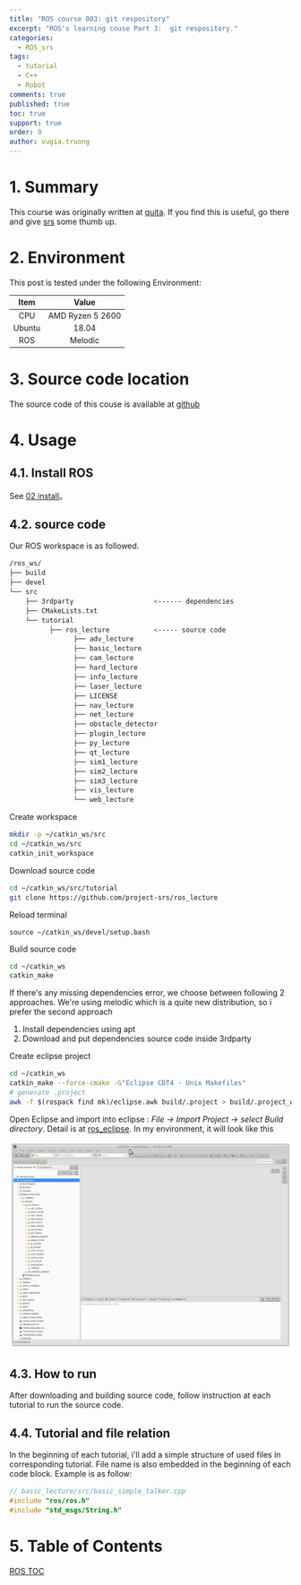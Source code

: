 ```yaml
---
title: "ROS course 003: git respository"
excerpt: "ROS's learning couse Part 3:  git respository."
categories: 
  - ROS_srs
tags: 
  - tutorial
  - C++
  - Robot
comments: true
published: true
toc: true
support: true
order: 9
author: vugia.truong
---
```


# 1. Summary 

This course was originally written at [quita](https://qiita.com/srs/items/5f44440afea0eb616b4a). 
If you find this is useful, go there and give [srs](https://qiita.com/srs) some thumb up.

# 2. Environment

This post is tested under the following Environment:

| Item | Value |
|:-:|:-:|
| CPU | AMD Ryzen 5 2600 |
| Ubuntu | 18.04 |
| ROS | Melodic |

# 3. Source code location

The source code of this couse is available at [github](https://github.com/project-srs/ros_lecture)

# 4. Usage

## 4.1. Install ROS

See [02 install](/ros_srs/002_install)。

## 4.2. source code

Our ROS workspace is as followed. 

```bash
/ros_ws/
├── build
├── devel
└── src
    ├── 3rdparty                    <------ dependencies
    ├── CMakeLists.txt
    └── tutorial
          ├── ros_lecture           <----- source code
                ├── adv_lecture
                ├── basic_lecture
                ├── cam_lecture
                ├── hard_lecture
                ├── info_lecture
                ├── laser_lecture
                ├── LICENSE
                ├── nav_lecture
                ├── net_lecture
                ├── obstacle_detector
                ├── plugin_lecture
                ├── py_lecture
                ├── qt_lecture
                ├── sim1_lecture
                ├── sim2_lecture
                ├── sim3_lecture
                ├── vis_lecture
                └── web_lecture

```

Create workspace

```bash
mkdir -p ~/catkin_ws/src
cd ~/catkin_ws/src
catkin_init_workspace
```

Download source code

```bash
cd ~/catkin_ws/src/tutorial
git clone https://github.com/project-srs/ros_lecture
```

Reload terminal

```shell
source ~/catkin_ws/devel/setup.bash
```

Build source code

```bash
cd ~/catkin_ws
catkin_make
```

If there's any missing dependencies error, we choose between following 2 approaches. 
We're using melodic which is a quite new distribution, so i prefer the second approach

1. Install dependencies using apt
2. Download and put dependencies source code inside 3rdparty

Create eclipse project

```bash
cd ~/catkin_ws
catkin_make --force-cmake -G"Eclipse CDT4 - Unix Makefiles"
# generate .project
awk -f $(rospack find mk)/eclipse.awk build/.project > build/.project_with_env && mv build/.project_with_env build/.project
```

Open Eclipse and import into eclipse : *File -> Import Project -> select Build directory*. Detail is at [ros_eclipse](http://wiki.ros.org/IDEs#Creating_the_Eclipse_project_files). In my environment, it will look like this

![eclipse](/assets/images/ros_srs/eclipse.png)

## 4.3. How to run

After downloading and building source code, follow 
instruction at each tutorial to run the source code.

## 4.4. Tutorial and file relation

In the beginning of each tutorial, i'll add a simple structure of used files in corresponding tutorial. 
File name is also embedded in the beginning of each code block.
Example is as follow: 

```c++
// basic_lecture/src/basic_simple_talker.cpp
#include "ros/ros.h"
#include "std_msgs/String.h"

```

# 5. Table of Contents

[ROS TOC](/ros_srs/000_TOC/)



